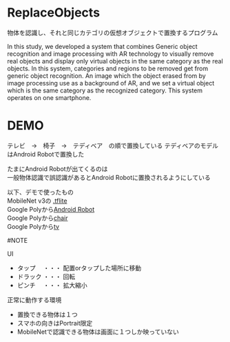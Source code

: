 # ReplaceObjects
物体を認識し、それと同じカテゴリの仮想オブジェクトで置換するプログラム

In this study, we developed a system that combines Generic object recognition and image processing with AR technology 
to visually remove real objects and display only virtual objects in the same category as the real objects. 
In this system, categories and regions to be removed get from generic object recognition.
An image which the object erased from by image processing use as a background of AR, and we set a virtual object 
which is the same category as the recognized category. This system operates on one smartphone.

# DEMO

テレビ　→　椅子　→　テディベア　の順で置換している
テディベアのモデルはAndroid Robotで置換した

たまにAndroid Robotが出てくるのは  
一般物体認識で誤認識があるとAndroid Robotに置換されるようにしている

以下、デモで使ったもの  
MobileNet v3の [.tflite](https://github.com/tensorflow/models/blob/master/research/object_detection/g3doc/detection_model_zoo.md)  
Google Polyから[Android Robot](https://poly.google.com/view/9-bJ2cXrk8S)  
Google Polyから[chair](https://poly.google.com/view/7Jl72KgiRl-)  
Google Polyから[tv](https://poly.google.com/view/5qZ5IaClHHw)

#NOTE

UI
- タップ　 ・・・ 配置orタップした場所に移動
- ドラック ・・・ 回転
- ピンチ　 ・・・ 拡大縮小

正常に動作する環境
- 置換できる物体は１つ
- スマホの向きはPortrait限定
- MobileNetで認識できる物体は画面に１つしか映っていない

